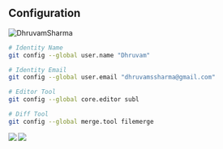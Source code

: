 ## Configuration
<p align="left"> <img src="https://komarev.com/ghpvc/?username=DhruvamSharma" alt="DhruvamSharma" /> </p>

```sh
# Identity Name
git config --global user.name "Dhruvam"

# Identity Email
git config --global user.email "dhruvamssharma@gmail.com"

# Editor Tool
git config --global core.editor subl

# Diff Tool
git config --global merge.tool filemerge
```

<a href="https://lon9.github.io">
<img align="left" src="https://github-readme-stats.vercel.app/api?username=DhruvamSharma&count_private=true&show_icons=true&theme=dark" />
</a>
<a href="https://lon9.github.io">
<img align="left" src="https://github-readme-stats.vercel.app/api/top-langs/?username=DhruvamSharma&theme=dark&hide=html" />
</a>
